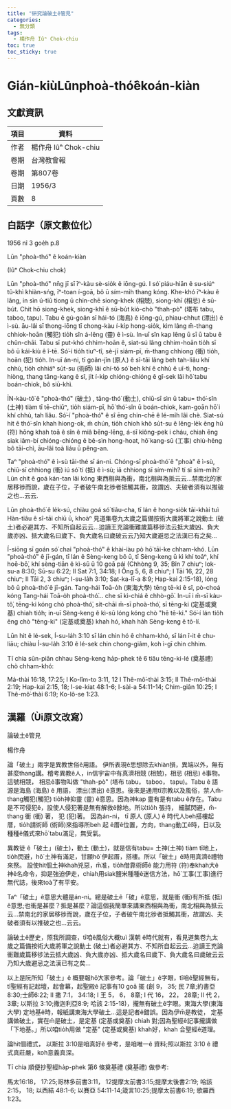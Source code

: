 ```yaml
---
title: "研究論破土ê管見"
categories:
  - 無分類
tags:
  - 楊作舟 Iûⁿ Chok-chiu
toc: true
toc_sticky: true
---
```


# Gián-kiùLūnphoà-thó͘êkoán-kiàn

## 文獻資訊

| 項目 | 資料 |
|---|---|
| 作者 | 楊作舟 Iûⁿ Chok-chiu |
| 卷期 | 台灣教會報 |
| 卷期 | 第807卷 |
| 日期 | 1956/3 |
| 頁數 | 8 |

## 白話字（原文數位化）

1956 nî 3 goe̍h p.8

Lūn "phoà-thó͘" ê koán-kiàn

(Iûⁿ Chok-chiu chok)

Lūn "phoà-thó͘" nn̄g jī sī īⁿ-kàu sè-sio̍k ê iōng-gú. I só͘ piáu-hiān ê su-siúⁿ tû-khì khiàn-sńg, īⁿ-toan í-goā, bô ū sím-mi̍h thang kóng. Khe-khó īⁿ-kàu ê lâng, in sìn ú-tiū tiong ū chin-chē siong-khek (相兢), siong-khī (相忌) ê sū-bu̍t. Chit hō siong-khek, siong-khī ê sū-bu̍t kiò-chò "thah-pò͘" (塔布 tabu, taboo, tapu). Tabu ê gú-goân sī hái-tó (海島) ê iōng-gú, phiau-chhut (漂出) ê ì-sù. āu-lâi sī thong-iōng tī chong-kàu í-ki̍p hong-sio̍k, kìm lâng m̄-thang chhiok-hoān (觸犯) tio̍h sîn á-lêng (靈) ê ì-sù. In-uī sîn kap lêng ū sī ū tabu ê chûn-chāi. Tabu sī put-khó chhim-hoān ê, siat-sú lâng chhim-hoān tio̍h sī bô ū kái-kiù ê î-tē. Só͘-í tio̍h tiuⁿ-tî, sè-jī siám-pī, m̄-thang chhiong (衝) tio̍h, hoān (犯) tio̍h. In-uī án-ni, tī goân-jîn (原人) ê sî-tāi lâng beh tah-liâu khí chhù, tio̍h chhiáⁿ su̍t-su (術師) lâi chí-tō só͘ beh khí ê chhù ê uī-tì, hong-hiòng, thang tāng-kang ê sî, ji̍t í-ki̍p chióng-chióng ê gî-sek lâi hō͘ tabu boán-chiok, bô siū-khì.

ĪN-kàu-tô͘ ê "phoà-thó͘" (破土) , tāng-thó͘ (動土), chiū-sī sìn ū tabu= thó͘-sîn (土神) tiàm tī tē-chiūⁿ, tio̍h siám-pī, hō͘ thó͘-sîn ū boán-chiok, kam-goān hō͘ i khí chhù, tah liâu. Só͘-í "phoà-thó͘" ê sî ēng chin-chē ê lé-mi̍h lâi chè. Siat-sú hit ê thó͘-sîn khah hiong-ok, m̄ chún, tio̍h chioh khò su̍t-su ê lêng-le̍k ēng hû (符) hōng khah toā ê sîn ê miâ bēng-lēng, á-sī kiông-pek i cháu, chiah ēng siak iâm-bí chióng-chióng ê bê-sìn hong-hoat, hō͘ kang-sū (工事) chiù-hêng bô tāi-chì, āu-lâi toà liáu ū pêng-an.

Taⁿ "phoà-thó͘" ê ì-sù tāi-thé sī án-ni. Chóng-sī phoà-thó͘ ê "phoà" ê ì-sù, chiū-sī chhiong (衝) iú só͘ tí (抵) ê ì-sù; iā chhiong sī sím-mi̍h? tí sī sím-mi̍h? Lūn chit ê goá kán-tan lâi kóng 東西相與為衝，南北相與為抵云云...禁南北的家居移徏而說，歲在子位，子者破午南北徏者抵觸其衝，故謂凶、夫破者須有以推破之也...云云.

Lūn phoà-thó͘ ê le̍k-sú, chiàu goá só͘ tiâu-cha, tī lán ê hong-sio̍k tāi-khài tuì Hàn-tiâu ê sî-tāi chiū ū, khoàⁿ 見道集卷九太歲之篇備按術大歲將軍之說動土 (破土)者必避其方、不知所自起云云...迨讀王充論衝難歲篇移徏法云抵大歲凶、負大歲亦凶、抵大歲名曰歲下、負大歲名曰歲破云云乃知大歲避忌之法漢已有之矣...

Í-siōng sī goán só͘ chai "phoà-thó͘" ê khài-iàu pò hō͘ tāi-ke chham-khó. Lūn "phoà-thó͘" ê jī-gán, tī lán ê Sèng-keng bô ū, tī Sèng-keng ū kì khí toâⁿ, khí hoē-bō͘, khí sèng-tiān ê kì-sū ū 10 goā pái (Chhòng 9, 35; Bîn 7 chiuⁿ; Iok-su-a 8:30; Sū-su 6:22; II Sat 7:1, 34:18; I Ông 5, 6, 8 chiuⁿ; I Tāi 16, 22, 28 chiuⁿ; II Tāi 2, 3 chiuⁿ; I-su-la̍h 3:10; Sat-ka-lī-a 8:9; Hap-kai 2:15-18), lóng bô ū phoà-thó͘ ê jī-gán. Tang-hái Toā-o̍h (東海大學) tēng tē-ki ê sî, pò-choá kóng Tang-hái Toā-o̍h phoà-thó͘... che sī kì-chiá ê chhò-gō͘. In-uī i m̄-sī kàu-tô͘, tēng-ki kóng chò phoà-thó͘, sit-chāi m̄-sī phoà-thó͘, sī tēng-ki (定基或奠基) chiah tio̍h; in-uī Sèng-keng ê kì-sū lóng kóng chò "hē tē-ki." Só͘-í lán tio̍h ēng chò "tēng-ki" (定基或奠基) khah hó, khah ha̍h Sèng-keng ê tō-lí.

Lūn hit ê lé-sek, Í-su-la̍h 3:10 sī lán chin hó ê chham-khó, sī lán î-it ê chu-liāu; chiàu Í-su-la̍h 3:10 ê lé-sek chin chong-giâm, koh ì-gī chin chhim.

Tī chia sūn-piān chhau Sèng-keng ha̍p-phek tē 6 tiâu tēng-ki-lé (奠基禮) chò chham-khó:

Má-thài 16:18, 17:25; I Ko-lîm-to 3:11, 12 I Thê-mô͘-thài 3:15; II Thê-mô͘-thài 2:19; Hap-kai 2:15, 18; I-se-kiat 48:1-6; I-sài-a 54:11-14; Chim-giân 10:25; I Thê-mô͘-thài 6:19; Ko-lô-se 1:23.

## 漢羅（Ùi原文改寫）

論破土ê管見

楊作舟

論「破土」兩字是異教世俗ê用語。 伊所表現ê思想除去khiàn損，異端以外，無有甚麼thang講。稽考異教ê人，in信宇宙中有真濟相競 (相兢)，相忌 (相忌) ê事物。這號相競， 相忌ê事物叫做 "thah-pò͘" (塔布 tabu， taboo， tapu)。Tabu ê 語源是海島 (海島) ê 用語， 漂出(漂出) ê意思。後來是通用tī宗教以及風俗，禁人m̄-thang觸犯(觸犯) tio̍h神抑靈 (靈) ê意思。因為神kap 靈有是有tabu ê存在。Tabu是不可侵犯ê，設使人侵犯著是無有解救ê餘地。所以tio̍h 張持， 細膩閃避，m̄-thang 衝 (衝) 著， 犯 (犯)著。 因為án-ni， tī 原人 (原人) ê 時代人beh搭樓起厝，tio̍h請術師 (術師)來指導所beh 起 ê厝ê位置，方向，thang動工ê時，日以及種種ê儀式來hō͘ tabu滿足，無受氣。

異教徒 ê「破土」(破土)，動土 (動土)，就是信有tabu= 土神(土神) tiàm tī地上，tio̍h閃避，hō͘ 土神有滿足，甘願hō͘ 伊起厝，搭樓。所以「破土」ê時用真濟ê禮物來祭。 設使hit個土神khah兇惡，m̄准，tio̍h借靠術師ê 能力用符 (符)奉khah大ê神ê名命令，抑是強迫伊走，chiah用siak鹽米種種ê迷信方法，hō͘ 工事(工事)進行無代誌，後來toà了有平安。

Taⁿ「破土」ê意思大體是án-ni。總是破土ê「破」ê意思，就是衝 (衝)有所抵 (抵) ê意思;也衝是甚麼？抵是甚麼？論這個我簡單來講東西相與為衝，南北相與為抵云云...禁南北的家居移徏而說，歲在子位，子者破午南北徏者抵觸其衝，故謂凶、夫破者須有以推破之也...云云。

論破土ê歷史，照我所調查，tī咱ê風俗大概tuì 漢朝 ê時代就有，看見道集卷九太歲之篇備按術大歲將軍之說動土 (破土)者必避其方、不知所自起云云...迨讀王充論衝難歲篇移徏法云抵大歲凶、負大歲亦凶、抵大歲名曰歲下、負大歲名曰歲破云云乃知大歲避忌之法漢已有之矣...

以上是阮所知「破土」ê 概要報hō͘大家參考。論「破土」ê字眼，tī咱ê聖經無有，tī聖經有記起壇，起會幕，起聖殿ê 記事有10 goā 擺 (創 9， 35; 民 7章;約書亞8:30;士師6:22; II 撒 7:1， 34:18; I 王 5， 6， 8章; I 代 16， 22， 28章; II 代 2， 3章; 以斯拉 3:10;撒迦利亞8:9; 哈該 2:15-18)，攏無有破土ê字眼。東海大學(東海大學) 定地基ê時，報紙講東海大學破土...這是記者ê錯誤。因為伊m̄是教徒， 定基講做破土，實在m̄是破土，是定基 (定基或奠基) chiah 對;因為聖經ê記事攏講做 「下地基。」所以咱tio̍h用做 "定基" (定基或奠基) khah好，khah 合聖經ê道理。

論hit個禮式， 以斯拉 3:10是咱真好ê 參考，是咱唯一ê 資料;照以斯拉 3:10 ê 禮式真莊嚴，koh意義真深。

Tī chia 順便抄聖經ha̍p-phek 第6 條奠基禮 (奠基禮) 做參考:

馬太16:18， 17:25;哥林多前書3:11， 12提摩太前書3:15;提摩太後書2:19; 哈該 2:15， 18; 以西結 48:1-6; 以賽亞 54:11-14;箴言10:25;提摩太前書6:19; 歌羅西 1:23。
